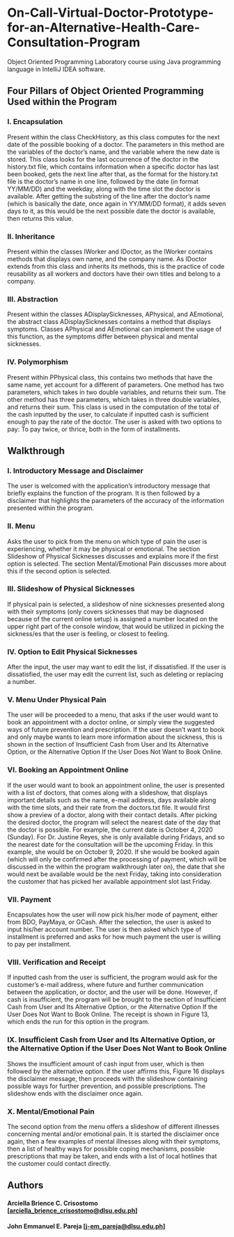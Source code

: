 # On-Call-Virtual-Doctor-Prototype-for-an-Alternative-Health-Care-Consultation-Program
Object Oriented Programming Laboratory course using Java programming language in IntelliJ IDEA software.

## Four Pillars of Object Oriented Programming Used within the Program

### I. Encapsulation
Present within the class CheckHistory, as this class computes for the next date of the possible booking of a doctor. The parameters in this method are the variables of the doctor’s name, and the variable where the new date is stored. This class looks for the last occurrence of the doctor in the history.txt file, which contains information when a specific doctor has last been booked, gets the next line after that, as the format for the history.txt file is the doctor’s name in one line, followed by the date (in format YY/MM/DD) and the weekday, along with the time slot the doctor is available. After getting the substring of the line after the doctor’s name (which is basically the date, once again in YY/MM/DD format), it adds seven days to it, as this would be the next possible date the doctor is available, then returns this value.

### II. Inheritance
Present within the classes IWorker and IDoctor, as the IWorker contains methods that displays own name, and the company name. As IDoctor extends from this class and inherits its methods, this is the practice of code reusability as all workers and doctors have their own titles and belong to a company.

### III. Abstraction
Present within the classes ADisplaySicknesses, APhysical, and AEmotional, the abstract class ADisplaySicknesses contains a method that displays symptoms. Classes APhysical and AEmotional can implement the usage of this function, as the symptoms differ between physical and mental sicknesses.

### IV. Polymorphism
Present within PPhysical class, this contains two methods that have the same name, yet account for a different of parameters. One method has two parameters, which takes in two double variables, and returns their sum. The other method has three parameters, which takes in three double variables, and returns their sum. This class is used in the computation of the total of the cash inputted by the user, to calculate if inputted cash is sufficient enough to pay the rate of the doctor. The user is asked with two options to pay: To pay twice, or thrice, both in the form of installments.


## Walkthrough

### I. Introductory Message and Disclaimer 
The user is welcomed with the application’s introductory message that briefly explains the function of the program. It is then followed by a disclaimer that highlights the parameters of the accuracy of the information presented within the program. 

### II. Menu
Asks the user to pick from the menu on which type of pain the user is experiencing, whether it may be physical or emotional. The section Slideshow of Physical Sicknesses discusses and explains more if the first option is selected. The section Mental/Emotional Pain discusses more about this if the second option is selected.

### III. Slideshow of Physical Sicknesses
If physical pain is selected, a slideshow of nine sicknesses presented along with their symptoms (only covers sicknesses that may be diagnosed because of the current online setup) is assigned a number located on the upper right part of the console window, that would be utilized in picking the sickness/es that the user is feeling, or closest to feeling. 

### IV. Option to Edit Physical Sicknesses
After the input, the user may want to edit the list, if dissatisfied. If the user is dissatisfied, the user may edit the current list, such as deleting or replacing a number. 

### V. Menu Under Physical Pain
The user will be proceeded to a menu, that asks if the user would want to book an appointment with a doctor online, or simply view the suggested ways of future prevention and prescription. If the user doesn’t want to book and only maybe wants to learn more information about the sickness, this is shown in the section of Insufficient Cash from User and Its Alternative Option, or the Alternative Option If the User Does Not Want to Book Online.

### VI. Booking an Appointment Online
If the user would want to book an appointment online, the user is presented with a list of doctors, that comes along with a slideshow, that displays important details such as the name, e-mail address, days available along with the time slots, and their rate from the doctors.txt file. It would first show a preview of a doctor, along with their contact details. After picking the desired doctor, the program will select the nearest date of the day that the doctor is possible. For example, the current date is October 4, 2020 (Sunday). For Dr. Justine Reyes, she is only available during Fridays, and so the nearest date for the consultation will be the upcoming Friday. In this example, she would be on October 9, 2020. If she would be booked again (which will only be confirmed after the processing of payment, which will be discussed in the within the program walkthrough later on), the date that she would next be available would be the next Friday, taking into consideration the customer that has picked her available appointment slot last Friday.

### VII. Payment
Encapsulates how the user will now pick his/her mode of payment, either from BDO, PayMaya, or GCash. After the selection, the user is asked to input his/her account number. The user is then asked which type of installment is preferred and asks for how much payment the user is willing to pay per installment.

### VIII. Verification and Receipt
If inputted cash from the user is sufficient, the program would ask for the customer’s e-mail address, where future and further communication between the application, or doctor, and the user will be done. However, if cash is insufficient, the program will be brought to the section of Insufficient Cash from User and Its Alternative Option, or the Alternative Option If the User Does Not Want to Book Online. The receipt is shown in Figure 13, which ends the run for this option in the program.

### IX. Insufficient Cash from User and Its Alternative Option, or the Alternative Option if the User Does Not Want to Book Online
Shows the insufficient amount of cash input from user, which is then followed by the alternative option. If the user affirms this, Figure 16 displays the disclaimer message, then proceeds with the slideshow containing possible ways for further prevention, and possible prescriptions. The slideshow ends with the disclaimer once again.

### X. Mental/Emotional Pain
The second option from the menu offers a slideshow of different illnesses concerning mental and/or emotional pain. It is started the disclaimer once again, then a few examples of mental illnesses along with their symptoms, then a list of healthy ways for possible coping mechanisms, possible prescriptions that may be taken, and ends with a list of local hotlines that the customer could contact directly.

## Authors

#### Arciella Brience C. Crisostomo [arciella_brience_crisostomo@dlsu.edu.ph]
  
#### John Emmanuel E. Pareja [j-em_pareja@dlsu.edu.ph]

